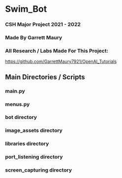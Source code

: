 # Swim_Bot
### CSH Major Project 2021 - 2022
### Made By Garrett Maury
### All Research / Labs Made For This Project:
https://github.com/GarrettMaury7921/OpenAI_Tutorials

## Main Directories / Scripts

### main.py

### menus.py

### bot directory

### image_assets directory

### libraries directory

### port_listening directory

### screen_capturing directory

